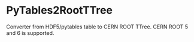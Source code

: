PyTables2RootTTree
==================

Converter from HDF5/pytables table to CERN ROOT TTree. CERN ROOT 5 and 6 is supported.
